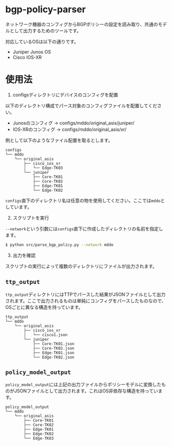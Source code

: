 # bgp-policy-parser
ネットワーク機器のコンフィグからBGPポリシーの設定を読み取り、共通のモデルとして出力するためのツールです。

対応しているOSは以下の通りです。
- Juniper Junos OS
- Cisco IOS-XR

# 使用法

1. configsディレクトリにデバイスのコンフィグを配置

以下のディレクトリ構成でパース対象のコンフィグファイルを配置してください。
- Junosのコンフィグ  -> configs/mddo/original_asis/juniper/
- IOS-XRのコンフィグ -> configs/mddo/original_asis/xr/

例として以下のようなファイル配置を取るとします。

```
configs
└── mddo
    └── original_asis
        ├── cisco_ios_xr
        │   └── Edge-TK03
        └── juniper
            ├── Core-TK01
            ├── Core-TK02
            ├── Edge-TK01
            └── Edge-TK02
```

`configs`直下のディレクトリ名は任意の物を使用してください。ここでは`mddo`としています。

2. スクリプトを実行

`--network`という引数には`configs`直下に作成したディレクトリの名前を指定します。

```sh
$ python src/parse_bgp_policy.py --network mddo
```

3. 出力を確認

スクリプトの実行によって複数のディレクトリにファイルが出力されます。

## `ttp_output`

`ttp_output`ディレクトリにはTTPでパースした結果がJSONファイルとして出力されます。ここで出力されるものは単純にコンフィグをパースしたものなので、OSごとに異なる構造を持っています。

```
ttp_output
└── mddo
    └── original_asis
        ├── cisco_ios_xr
        │   └── cisco1.json
        └── juniper
            ├── Core-TK01.json
            ├── Core-TK02.json
            ├── Edge-TK01.json
            └── Edge-TK02.json
```

## `policy_model_output`

`policy_model_output`には上記の出力ファイルからポリシーモデルに変換したものがJSONファイルとして出力されます。これはOS非依存な構造を持っています。

```
policy_model_output
└── mddo
    └── original_asis
        ├── Core-TK01
        ├── Core-TK02
        ├── Edge-TK01
        ├── Edge-TK02
        └── Edge-TK03
```
